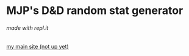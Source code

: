# MJP's D&D random stat generator
###### made with repl.it 

[my main site (not up yet)](http:\\michael.thepaulsen.com)
